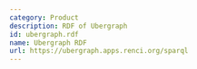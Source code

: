 ```yaml
---
category: Product
description: RDF of Ubergraph
id: ubergraph.rdf
name: Ubergraph RDF
url: https://ubergraph.apps.renci.org/sparql
---
```

